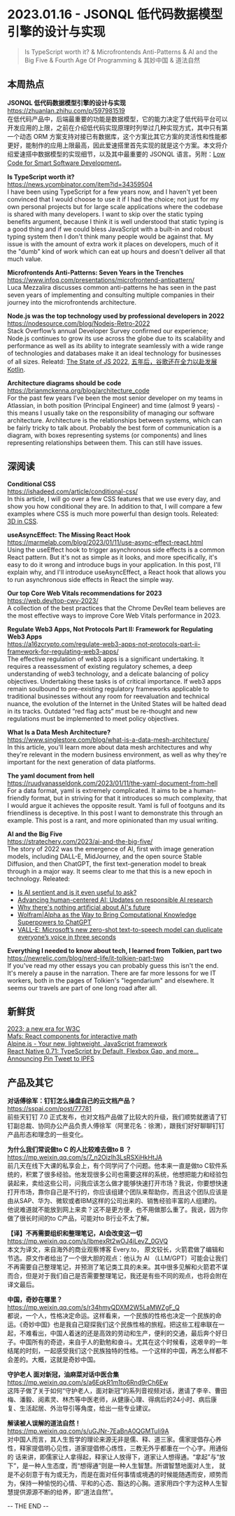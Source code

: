 2023.01.16 - JSONQL 低代码数据模型引擎的设计与实现  
========  

> Is TypeScript worth it? & Microfrontends Anti-Patterns & AI and the Big Five & Fourth Age Of Programming & 其妙中国 & 道法自然  

## 本周热点

**JSONQL 低代码数据模型引擎的设计与实现**  
https://zhuanlan.zhihu.com/p/597981519  
在低代码产品中，后端最重要的功能是数据模型，它的能力决定了低代码平台可以开发应用的上限，之前在介绍低代码实现原理时列举过几种实现方式，其中只有第一个动态 ORM 方案支持对接已有数据库，这个方案比其它方案的灵活性和性能都更好，能制作的应用上限最高，因此爱速搭里首先实现的就是这个方案。本文将介绍爱速搭中数据模型的实现细节，以及其中最重要的 JSONQL 语言。另附：[Low Code for Smart Software Development](https://modeling-languages.com/low-code-smart-software/)。

**Is TypeScript worth it?**  
https://news.ycombinator.com/item?id=34359504  
I have been using TypeScript for a few years now, and I haven't yet been convinced that I would choose to use it if I had the choice; not just for my own personal projects but for large scale applications where the codebase is shared with many developers. I want to skip over the static typing benefits argument, because I think it is well understood that static typing is a good thing and if we could bless JavaScript with a built-in and robust typing system then I don't think many people would be against that. My issue is with the amount of extra work it places on developers, much of it the "dumb" kind of work which can eat up hours and doesn't deliver all that much value.

**Microfrontends Anti-Patterns: Seven Years in the Trenches**  
https://www.infoq.com/presentations/microfrontend-antipattern/  
Luca Mezzalira discusses common anti-patterns he has seen in the past seven years of implementing and consulting multiple companies in their journey into the microfrontends architecture.

**Node.js was the top technology used by professional developers in 2022**  
https://nodesource.com/blog/Nodejs-Retro-2022  
Stack Overflow’s annual Developer Survey confirmed our experience; Node.js continues to grow its use across the globe due to its scalability and performance as well as its ability to integrate seamlessly with a wide range of technologies and databases make it an ideal technology for businesses of all sizes. Releatd: [The State of JS 2022](https://2022.stateofjs.com/en-US/), [五年后，谷歌还在全力以赴发展 Kotlin](https://mp.weixin.qq.com/s/Hq2r07wKfroZHaKjZit86Q).

**Architecture diagrams should be code**  
https://brianmckenna.org/blog/architecture_code  
For the past few years I’ve been the most senior developer on my teams in Atlassian, in both position (Principal Engineer) and time (almost 9 years) - this means I usually take on the responsibility of managing our software architecture. Architecture is the relationships between systems, which can be fairly tricky to talk about. Probably the best form of communication is a diagram, with boxes representing systems (or components) and lines representing relationships between them. This can still have issues.

## 深阅读

**Conditional CSS**  
https://ishadeed.com/article/conditional-css/  
In this article, I will go over a few CSS features that we use every day, and show you how conditional they are. In addition to that, I will compare a few examples where CSS is much more powerful than design tools. Releated: [3D in CSS](https://garden.bradwoods.io/notes/css/3d).  

**useAsyncEffect: The Missing React Hook**  
https://marmelab.com/blog/2023/01/11/use-async-effect-react.html  
Using the useEffect hook to trigger asynchronous side effects is a common React pattern. But it's not as simple as it looks, and more specifically, it's easy to do it wrong and introduce bugs in your application. In this post, I'll explain why, and I'll introduce useAsyncEffect, a React hook that allows you to run asynchronous side effects in React the simple way.

**Our top Core Web Vitals recommendations for 2023**  
https://web.dev/top-cwv-2023/  
A collection of the best practices that the Chrome DevRel team believes are the most effective ways to improve Core Web Vitals performance in 2023.

**Regulate Web3 Apps, Not Protocols Part II: Framework for Regulating Web3 Apps**  
https://a16zcrypto.com/regulate-web3-apps-not-protocols-part-ii-framework-for-regulating-web3-apps/  
The effective regulation of web3 apps is a significant undertaking. It requires a reassessment of existing regulatory schemes, a deep understanding of web3 technology, and a delicate balancing of policy objectives. Undertaking these tasks is of critical importance. If web3 apps remain soulbound to pre-existing regulatory frameworks applicable to traditional businesses without any room for reevaluation and technical nuance, the evolution of the Internet in the United States will be halted dead in its tracks. Outdated “red flag acts” must be re-thought and new regulations must be implemented to meet policy objectives.

**What Is a Data Mesh Architecture?**  
https://www.singlestore.com/blog/what-is-a-data-mesh-architecture/  
In this article, you'll learn more about data mesh architectures and why they're relevant in the modern business environment, as well as why they're important for the next generation of data platforms.

**The yaml document from hell**  
https://ruudvanasseldonk.com/2023/01/11/the-yaml-document-from-hell  
For a data format, yaml is extremely complicated. It aims to be a human-friendly format, but in striving for that it introduces so much complexity, that I would argue it achieves the opposite result. Yaml is full of footguns and its friendliness is deceptive. In this post I want to demonstrate this through an example. This post is a rant, and more opinionated than my usual writing.

**AI and the Big Five**  
https://stratechery.com/2023/ai-and-the-big-five/  
The story of 2022 was the emergence of AI, first with image generation models, including DALL-E, MidJourney, and the open source Stable Diffusion, and then ChatGPT, the first text-generation model to break through in a major way. It seems clear to me that this is a new epoch in technology. Releated: 
- [Is AI sentient and is it even useful to ask?](https://interconnected.org/home/2023/01/09/act)  
- [Advancing human-centered AI: Updates on responsible AI research](https://www.microsoft.com/en-us/research/blog/advancing-human-centered-ai-updates-on-responsible-ai-research/)  
- [Why there's nothing artificial about AI's future](https://ghost.org/resources/nothing-artificial-about-ai-future/)  
- [Wolfram|Alpha as the Way to Bring Computational Knowledge Superpowers to ChatGPT](https://writings.stephenwolfram.com/2023/01/wolframalpha-as-the-way-to-bring-computational-knowledge-superpowers-to-chatgpt/)  
- [VALL-E: Microsoft’s new zero-shot text-to-speech model can duplicate everyone’s voice in three seconds](https://mpost.io/vall-e-microsofts-new-zero-shot-text-to-speech-model-can-duplicate-everyones-voice-in-three-seconds/)  

**Everything I needed to know about tech, I learned from Tolkien, part two**  
https://newrelic.com/blog/nerd-life/it-tolkien-part-two  
If you've read my other essays you can probably guess this isn't the end. It's merely a pause in the narration. There are far more lessons for we IT workers, both in the pages of Tolkien's "legendarium" and elsewhere. It seems our travels are part of one long road after all.

## 新鲜货

[2023; a new era for W3C](https://www.w3.org/blog/2023/01/2023-a-new-era-for-w3c/)  
[Mafs: React components for interactive math](https://mafs.dev/)  
[Alpine.js - Your new, lightweight, JavaScript framework](https://alpinejs.dev/)  
[React Native 0.71: TypeScript by Default, Flexbox Gap, and more...](https://reactnative.dev/blog/2023/01/12/version-071)  
[Announcing Pin Tweet to IPFS](https://blog.ipfs.tech/announcing-pin-tweet-to-ipfs/) 
 
## 产品及其它 

**对话傅徐军：钉钉怎么操盘自己的云文档产品？**  
https://sspai.com/post/77781  
前些天钉钉 7.0 正式发布，也对文档产品做了比较大的升级，我们顺势就邀请了钉钉副总裁、协同办公产品负责人傅徐军（阿里花名：徐渭），跟我们好好聊聊钉钉产品形态和理念的一些变化。

**为什么我们常说做to C 的人比较难去做to B ？**  
https://mp.weixin.qq.com/s/7_n2Oizlh3LsRSXiHkHtJA  
前几天在线下大课的私享会上，有个同学问了个问题。他本来一直是做to C软件系统的，积累了很多经验。他发现很多公司也需要这样的系统，他想把能力和经验包装起来，卖给这些公司，问我应该怎么做才能够快速打开市场？我说，你要想快速打开市场，靠你自己是不行的，你应该组建个团队来帮助你，而且这个团队应该是由从SAP、华为、微软或者IBM这样的公司出来的、销售经验丰富的人组建的。
他说难道就不能放到网上来卖？这不是更方便，也不用做那么重了。我说，因为你做了很长时间的to C产品，可能对to B行业不太了解。

**【译】不再需要组织和整理笔记，AI会改变这一切**  
https://mp.weixin.qq.com/s/lbmexRt2wOJ4iLevZ_0GVQ  
本文为译文，来自海外的商业观察博客 Every.to， 原文较长，火箭君做了编辑和节选。原文作者给出了一个很大胆的观点：他认为 AI （LLM/GPT）可能会让我们不再需要自己整理笔记，并预测了笔记类工具的未来。其中很多见解和火箭君不谋而合，但是对于我们自己是否需要整理笔记，我还是有些不同的观点，也将会附在译文最后。

**中国，奇妙在哪里？**  
https://mp.weixin.qq.com/s/r34hmyQDXM2W5LaMWZgF_Q  
都说，一个人，性格决定命运。这样看来，一个民族的性格也决定一个民族的命运。《奇妙中国》也是我自己窥探我们这个民族性格的旅程。把这些工程串联在一起，不难看出，中国人着迷的还是高效的劳动和生产，便利的交通，最后奔个好日子。中国所有的奇迹，来自于人的勤勉和奋斗。尤其在这个时候看，这艰辛的一年结尾的时刻，一起感受我们这个民族独特的性格。一个这样的中国，再怎么样都不会差的。大概，这就是奇妙中国。

**守护老人 面对新冠，油麻菜对话中医合集**  
https://mp.weixin.qq.com/s/a6EqkR1m1to6Rnd9rCh6Ew  
这阵子做了关于如何“守护老人，面对新冠”的系列音视频对话，邀请了李辛、曹田梅、潘毅、阅素灵、林杰等中医老师，从健康心理、得病后的24小时、病后康复、生活起居、外治导引等角度，给出一些专业建议。

**解读被人误解的道法自然！**  
https://mp.weixin.qq.com/s/uGJNr-7EaBnA0QGMTuIi9A  
对中国人而言，其人生哲学的理论来源无非是儒、释、道三家。儒家提倡存心养性，释家提倡明心见性，道家提倡修心炼性，三教无外乎都重在一个心字。用通俗的 话来讲，即儒家让人拿得起，释家让人放得下，道家让人想得通。“拿起”与“放下”，是一种人生态度，而“想得通”则是一种人生智慧。所谓智慧地面对人生， 就是不必刻意于有为或无为，而是在面对任何事情或境遇的时候能随遇而安，顺势而为，保持一种愉悦的心情、平和的心态、豁达的心胸。道家用四个字为这种人生智慧提供源源不断的给养，即“道法自然”。

-- THE END --
